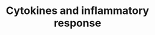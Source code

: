 ---
annotations:
- id: CL:0000771
  parent: animal cell
  type: Cell Type Ontology
  value: eosinophil
- id: CL:0000775
  parent: animal cell
  type: Cell Type Ontology
  value: neutrophil
- id: PW:0000003
  parent: signaling pathway
  type: Pathway Ontology
  value: signaling pathway
- id: CL:0000115
  parent: native cell
  type: Cell Type Ontology
  value: endothelial cell
- id: CL:0000786
  parent: native cell
  type: Cell Type Ontology
  value: plasma cell
- id: CL:0000235
  parent: native cell
  type: Cell Type Ontology
  value: macrophage
- id: CL:0000037
  parent: stem cell
  type: Cell Type Ontology
  value: hematopoietic stem cell
- id: CL:0000912
  parent: native cell
  type: Cell Type Ontology
  value: helper T cell
- id: CL:0000236
  parent: native cell
  type: Cell Type Ontology
  value: B cell
- id: CL:0000097
  parent: native cell
  type: Cell Type Ontology
  value: mast cell
- id: CL:0000057
  parent: animal cell
  type: Cell Type Ontology
  value: fibroblast
- id: CL:0000623
  parent: native cell
  type: Cell Type Ontology
  value: natural killer cell
authors:
- S.Burel
- MaintBot
- AlexanderPico
- Thomas
- FerryJagers
- Jack007
- Egonw
- Ryanmiller
- Khanspers
- Wpblocked
- Eweitz
citedin:
- link: PMC9377275
  title: 'Identifying Drug-Induced Liver Injury Associated With Inflammation-Drug
    and Drug-Drug Interactions in Pharmacologic Treatments for COVID-19 by Bioinformatics
    and System Biology Analyses: The Role of Pregnane X Receptor (2022)'
- link: PMC8891742
  title: AMP5A modulates Toll-like receptors 7 and 8 single-stranded RNA immune responses
    in PMA-differentiated THP-1 and PBMC (2022)
- link: PMC7889506
  title: 'Adjunct N-Acetylcysteine Treatment in Hospitalized Patients With HIV-Associated
    Tuberculosis Dampens the Oxidative Stress in Peripheral Blood: Results From the
    RIPENACTB Study Trial (2021)'
- link: PMC7756074
  title: A Network-Based Analysis Reveals the Mechanism Underlying Vitamin D in Suppressing
    Cytokine Storm and Virus in SARS-CoV-2 Infection (2020)
- link: PMC7702209
  title: LMWF5A suppresses cytokine release by modulating select inflammatory transcription
    factor activity in stimulated PBMC (2020)
- link: PMC7573595
  title: Finding disease modules for cancer and COVID-19 in gene co-expression networks
    with the Core&Peel method (2020)
- link: PMC7249325
  title: Adverse outcome pathways as a tool for the design of testing strategies to
    support the safety assessment of emerging advanced materials at the nanoscale
    (2020)
- link: PMC4732610
  title: Transcriptional Analysis of T Cells Resident in Human Skin (2016)
- link: 10.1093/toxsci/kfx252
  title: A Data Fusion Pipeline for Generating and Enriching Adverse Outcome Pathway
    Descriptions
- link: 10.1097/MD.0000000000033917
  title: Exploring the pharmacological mechanism of Duhuo Jisheng Decoction in treating
    intervertebral disc degeneration based on network pharmacology (2023)
- link: PMC12034122
  title: Characterization and comparative profiling of piRNAs in serum biopsies of
    pediatric Wilms tumor patients (2025)
- link: PMC12230134
  title: Central nervous system and systemic inflammatory networks associated with
    acute neurological outcomes in COVID-19 (2025)
- link: PMC11966866
  title: 'Heme-induced lung injury in human precision cut lung slices: a new model
    for acute lung injury (2025)'
communities:
- CPTAC
- ONTOX
- PancCanNet
description: 'Inflammation is a protective response to infection by the immune system
  that requires communication between different classes of immune cells to coordinate
  their actions. Acute inflammation is an important part of the immune response, but
  chronic inappropriate inflammation can lead to destruction of tissues in autoimmune
  disorders and perhaps neurodegenerative or cardiovascular disease. Secreted cytokine
  proteins provide signals between immune cells to coordinate the inflammatory response.
  Sources: [BioCarta](http://www.biocarta.com/pathfiles/h_inflamPathway.asp).'
last-edited: 2025-03-04
ndex: a1aaee6d-8b5f-11eb-9e72-0ac135e8bacf
organisms:
- Homo sapiens
redirect_from:
- /index.php/Pathway:WP530
- /instance/WP530
- /instance/WP530_r137116
revision: r137116
schema-jsonld:
- '@context': https://schema.org/
  '@id': https://wikipathways.github.io/pathways/WP530.html
  '@type': Dataset
  creator:
    '@type': Organization
    name: WikiPathways
  description: 'Inflammation is a protective response to infection by the immune system
    that requires communication between different classes of immune cells to coordinate
    their actions. Acute inflammation is an important part of the immune response,
    but chronic inappropriate inflammation can lead to destruction of tissues in autoimmune
    disorders and perhaps neurodegenerative or cardiovascular disease. Secreted cytokine
    proteins provide signals between immune cells to coordinate the inflammatory response.
    Sources: [BioCarta](http://www.biocarta.com/pathfiles/h_inflamPathway.asp).'
  keywords:
  - CD4
  - CSF1
  - CSF2
  - CSF3
  - CXCL1
  - CXCL2
  - HLA-DRA
  - HLA-DRB1
  - IFN1@
  - IFNB1
  - IFNG
  - IL10
  - IL11
  - IL12
  - IL12B
  - IL13
  - IL15
  - IL1A
  - IL1B
  - IL2
  - IL3
  - IL4
  - IL5
  - IL6
  - IL7
  - PDGFA
  - TGFB1
  - TNF
  - TRA
  - TRB
  license: CC0
  name: Cytokines and inflammatory response
seo: CreativeWork
title: Cytokines and inflammatory response
wpid: WP530
---
